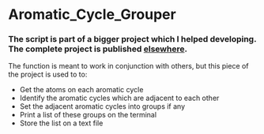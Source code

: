 # Aromatic_Cycle_Grouper
### The script is part of a bigger project which I helped developing. The complete project is published [elsewhere](https://github.com/marciniega/pdbmani/blob/master/read_mol2_tools.py).
The function is meant to work in conjunction with others, but this piece of the project is used to to:
- Get the atoms on each aromatic cycle
- Identify the aromatic cycles which are adjacent to each other
- Set the adjacent aromatic cycles into groups if any
- Print a list of these groups on the terminal
- Store the list on a text file
